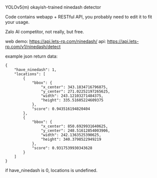 YOLOv5(m) okayish-trained ninedash detector

Code contains webapp + RESTful API, you probably need to edit it to fit your usage.

Zalo AI competitor, not really, but free.

web demo: https://api.lets-rp.com/ninedash/
api: https://api.lets-rp.com/v1/ninedash/detect

example json return data:
```
{
    "have_ninedash": 1,
    "locations": [
        {
            "bbox": {
                "x_center": 343.1834716796875,
                "y_center": 271.02252197265625,
                "width": 243.12103271484375,
                "height": 335.51605224609375
            },
            "score": 0.943516194820404
        },
        {
            "bbox": {
                "x_center": 850.6929931640625,
                "y_center": 248.51612854003906,
                "width": 242.1363525390625,
                "height": 340.3798522949219
            },
            "score": 0.9317539930343628
        }
    ]
}
```
if have_ninedash is 0, locations is undefined.

